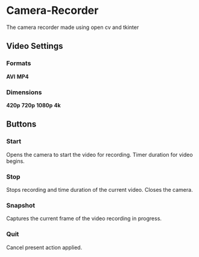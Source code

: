 <!-- @format -->

# Camera-Recorder

The camera recorder made using open cv and tkinter

## Video Settings

### Formats

**AVI**
**MP4**

### Dimensions

**420p**
**720p**
**1080p**
**4k**

## Buttons

### Start

Opens the camera to start the video for recording. Timer
duration for video begins.

### Stop

Stops recording and time duration of the current video.
Closes the camera.

### Snapshot

Captures the current frame of the video recording in progress.

### Quit

Cancel present action applied.
